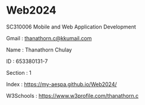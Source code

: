 # Web2024
SC310006 Mobile and Web Application Development

Gmail : thanathorn.c@kkumail.com

Name : Thanathorn Chulay

ID : 653380131-7

Section : 1 

Index : https://my-aespa.github.io/Web2024/

W3Schools : https://www.w3profile.com/thanathorn.c
